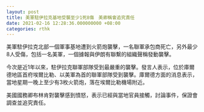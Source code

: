```yaml
---
layout: post
title: 美軍駐伊拉克基地受襲至少1死8傷　美卿稱會追究責任
date: 2021-02-16 12:28:36.000000000 +08:00
categories: rthk
---
```


美軍駐伊拉克北部一個軍事基地遭到火箭炮襲擊，一名聯軍承包商死亡，另外最少8人受傷，包括一名美軍，一個據報與伊朗有聯繫的組織聲稱發動襲擊。

今次是近1年以來，駐伊拉克聯軍部隊受到最嚴重的襲擊。發言人表示，位於庫爾德地區首府埃爾比勒、以美軍為首的聯軍部隊受到襲擊。庫爾德方面的消息表示，當地星期一晚上至少有3枚火箭炮，落在埃爾比勒機場附近。

美國國務卿布林肯對襲擊感到憤怒，表示已經與當地官員接觸，討論事件，保證會調查並追究責任。
